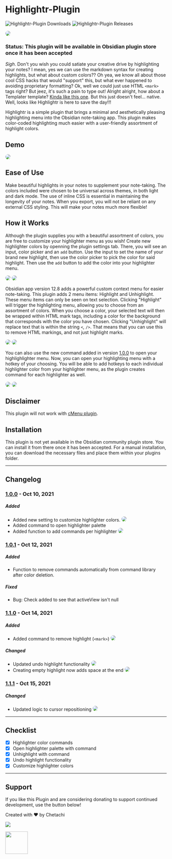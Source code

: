 # Highlightr-Plugin

![Highlightr-Plugin Downloads](https://img.shields.io/github/downloads/chetachiezikeuzor/Highlightr-Plugin/total.svg)
![Highlightr-Plugin Releases](https://img.shields.io/github/v/release/chetachiezikeuzor/Highlightr-Plugin)

<img src="https://raw.githubusercontent.com/chetachiezikeuzor/Highlightr-Plugin/master/assets/Highlightr%20Demo%20Header.png" style=" box-shadow: 0 2px 8px 0 var(--background-modifier-border); border-radius: 8px; ">

### Status: This plugin will be available in Obsidian plugin store once it has been accepted

_Sigh_. Don't you wish you could satiate your creative drive by highlighting your notes? I mean, yes we can use the markdown syntax for creating highlights, but what about custom colors?? Oh yea, we know all about those cool CSS hacks that would "support" this, but what ever happened to avoiding proprietary formatting? Ok, well we could just use HTML `<mark>` tags right? But jeez, it's such a pain to type out! Alright alright, how about a Templater template? [Kinda like this one](https://www.reddit.com/r/ObsidianMD/comments/nu0olr/multicolored_highlighting_in_obsidian/). But this just doesn't feel… native. Well, looks like Highlightr is here to save the day!!!

Highlightr is a simple plugin that brings a minimal and aesthetically pleasing highlighting menu into the Obsidian note-taking app. This plugin makes color-coded highlighting much easier with a user-friendly assortment of highlight colors.

## Demo

<img src="https://raw.githubusercontent.com/chetachiezikeuzor/Highlightr-Plugin/master/assets/highlightr-demo.gif" style=" box-shadow: 0 2px 8px 0 var(--background-modifier-border); border-radius: 8px; ">

## Ease of Use

Make beautiful highlights in your notes to supplement your note-taking. The colors included were chosen to be universal across themes, in both light and dark mode. The use of inline CSS is essential in maintaining the longevity of your notes. When you export, you will not be reliant on any external CSS styling. This will make your notes much more flexible!

## How it Works

Although the plugin supplies you with a beautiful assortment of colors, you are free to customize your highlighter menu as you wish! Create new highlighter colors by openning the plugin settings tab. There, you will see an input, color picker and an `add` button. Use the input to set the name of your brand new highlight, then use the color picker to pick the color for said highlight. Then use the `add` button to add the color into your highlighter menu.

<img src="https://raw.githubusercontent.com/chetachiezikeuzor/Highlightr-Plugin/master/assets/image2.png" style=" box-shadow: 0 2px 8px 0 var(--background-modifier-border); border-radius: 8px; ">

<img src="https://raw.githubusercontent.com/chetachiezikeuzor/Highlightr-Plugin/master/assets/highlightrdemo1.gif" style=" box-shadow: 0 2px 8px 0 var(--background-modifier-border); border-radius: 8px; ">

Obsidian app version 12.8 adds a powerful custom context menu for easier note-taking. This plugin adds 2 menu items: Highlight and Unhighlight. These menu items can only be seen on text selection. Clicking "Highlight" will trigger the highlighting menu, allowing you to choose from an assortment of colors. When you choose a color, your selected text will then be wrapped within HTML mark tags, including a color for the background that corresponds with the color you have chosen. Clicking "Unhighlight" will replace text that is within the string `<`, `/>`. That means that you can use this to remove HTML markings, and not just highlight marks.

<img src="https://raw.githubusercontent.com/chetachiezikeuzor/Highlightr-Plugin/master/assets/highlightr-demo.gif" style=" box-shadow: 0 2px 8px 0 var(--background-modifier-border); border-radius: 8px; ">

<img src="https://raw.githubusercontent.com/chetachiezikeuzor/Highlightr-Plugin/master/assets/image1.png" style=" box-shadow: 0 2px 8px 0 var(--background-modifier-border); border-radius: 8px; ">

You can also use the new command added in version [1.0.0]() to open your highlighlighter menu. Now, you can open your highlighting menu with a hotkey of your choosing. You will be able to add hotkeys to each individual highlighter color from your highlighter menu, as the plugin creates command for each highlighter as well.

<img src="https://raw.githubusercontent.com/chetachiezikeuzor/Highlightr-Plugin/master/assets/highlighterdemo2.gif" style=" box-shadow: 0 2px 8px 0 var(--background-modifier-border); border-radius: 8px; ">

<img src="https://raw.githubusercontent.com/chetachiezikeuzor/Highlightr-Plugin/master/assets/highlightr.png" style=" box-shadow: 0 2px 8px 0 var(--background-modifier-border); border-radius: 8px; ">

## Disclaimer

This plugin will not work with [cMenu plugin](https://github.com/chetachiezikeuzor/cMenu-Plugin).

## Installation

This plugin is not yet available in the Obsidian community plugin store. You can install it from there once it has been accepted. For a manual installation, you can download the necessary files and place them within your plugins folder.

---

## Changelog

### [1.0.0](https://github.com/chetachiezikeuzor/Highlightr-Plugin/releases/tag/1.0.0) - Oct 10, 2021

##### Added

- Added new setting to customize highlighter colors.
  <img src="https://raw.githubusercontent.com/chetachiezikeuzor/Highlightr-Plugin/master/assets/highlightrdemo1.gif" style=" box-shadow: 0 2px 8px 0 var(--background-modifier-border); border-radius: 8px; ">
- Added command to open highlighter palette
- Added function to add commands per highlighter
  <img src="https://raw.githubusercontent.com/chetachiezikeuzor/Highlightr-Plugin/master/assets/highlighterdemo2.gif" style=" box-shadow: 0 2px 8px 0 var(--background-modifier-border); border-radius: 8px; ">

### [1.0.1](https://github.com/chetachiezikeuzor/Highlightr-Plugin/releases/tag/1.0.1) - Oct 12, 2021

##### Added

- Function to remove commands automatically from command library after color deletion.

##### Fixed

- Bug: Check added to see that activeView isn't null

### [1.1.0](https://github.com/chetachiezikeuzor/Highlightr-Plugin/releases/tag/1.1.0) - Oct 14, 2021

##### Added

- Added command to remove highlight (`<mark>`)
  <img src="https://raw.githubusercontent.com/chetachiezikeuzor/Highlightr-Plugin/master/assets/removehighlightcommand.gif" style=" box-shadow: 0 2px 8px 0 var(--background-modifier-border); border-radius: 8px; ">

##### Changed

- Updated undo highlight functionality
  <img src="https://raw.githubusercontent.com/chetachiezikeuzor/Highlightr-Plugin/master/assets/undohighlight.gif" style=" box-shadow: 0 2px 8px 0 var(--background-modifier-border); border-radius: 8px; ">
- Creating empty highlight now adds space at the end
  <img src="https://raw.githubusercontent.com/chetachiezikeuzor/Highlightr-Plugin/master/assets/addedspace.gif" style=" box-shadow: 0 2px 8px 0 var(--background-modifier-border); border-radius: 8px; ">

### [1.1.1](https://github.com/chetachiezikeuzor/Highlightr-Plugin/releases/tag/1.1.1) - Oct 15, 2021

##### Changed

- Updated logic to cursor repositioning
  <img src="https://raw.githubusercontent.com/chetachiezikeuzor/Highlightr-Plugin/master/assets/betterCursorPos.gif" style=" box-shadow: 0 2px 8px 0 var(--background-modifier-border); border-radius: 8px; ">

---

## Checklist

- [x] Highlighter color commands
- [x] Open highlighter palette with command
- [x] Unhighlight with command
- [x] Undo highlight functionality
- [x] Customize highlighter colors

---

## Support

If you like this Plugin and are considering donating to support continued development, use the button below!

Created with ❤️ by Chetachi

<a href="https://www.buymeacoffee.com/chetachi"><img src="https://img.buymeacoffee.com/button-api/?text=Buy me a coffee&amp;emoji=&amp;slug=chetachi&amp;button_colour=e3e7ef&amp;font_colour=262626&amp;font_family=Inter&amp;outline_colour=262626&amp;coffee_colour=ff0000"></a>

<a href="https://paypal.me/chelseaezikeuzor">
<img src="https://raw.githubusercontent.com/chetachiezikeuzor/Highlightr-Plugin/master/assets/paypal.svg" height="70"></a>
